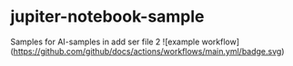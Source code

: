 # jupiter-notebook-sample
Samples for AI-samples in add ser file 2
![example workflow]
(https://github.com/github/docs/actions/workflows/main.yml/badge.svg)
